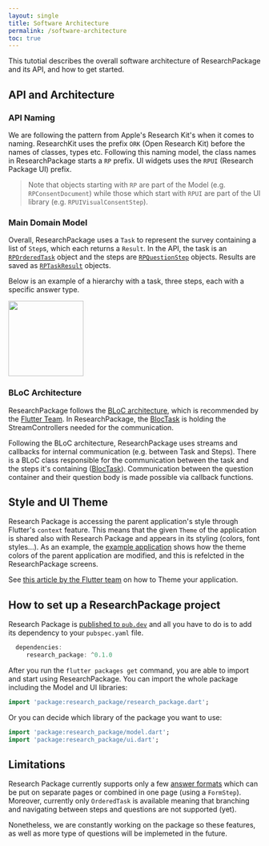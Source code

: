 ```yaml
---
layout: single
title: Software Architecture
permalink: /software-architecture
toc: true
---
```


This tutotial describes the overall software architecture of ResearchPackage and its API, and how to get started.

## API and Architecture

### API Naming
We are following the pattern from Apple's Research Kit's when it comes to naming. ResearchKit uses the prefix `ORK` (Open Research Kit) before the names of classes, types etc. Following this naming model, the class names in ResearchPackage starts a `RP` prefix. UI widgets uses the `RPUI` (Research Package UI) prefix.

> Note that objects starting with `RP` are part of the Model (e.g. `RPConsentDocument`) while those which start with `RPUI` are part of the UI library (e.g. `RPUIVisualConsentStep`).


### Main Domain Model

Overall, ResearchPackage uses a `Task` to represent the survey containing a list of `Step`s, which each returns a `Result`.
In the API, the task is an [`RPOrderedTask`](https://pub.dev/documentation/research_package/latest/research_package_model/RPOrderedTask-class.html) object and the steps are [`RPQuestionStep`](https://pub.dev/documentation/research_package/latest/research_package_model/RPQuestionStep-class.html) objects. 
Results are saved as [`RPTaskResult`](https://pub.dev/documentation/research_package/latest/research_package_model/RPTaskResult-class.html) objects.

Below is an example of a hierarchy with a task, three steps, each with a specific answer type.

<img src="https://raw.githubusercontent.com/cph-cachet/research.package/master/documentation/images/survey_result_hierarchy_figure.png" height="150">

### BLoC Architecture

ResearchPackage follows the [BLoC architecture](https://medium.com/flutterpub/architecting-your-flutter-project-bd04e144a8f1),
which is recommended by the [Flutter Team](https://www.youtube.com/watch?v=PLHln7wHgPE).
In ResearchPackage, the [BlocTask](https://pub.dev/documentation/research_package/latest/research_package_model/BlocTask-class.html) is holding the StreamControllers needed for the communication.

Following the BLoC architecture, ResearchPackage uses streams and callbacks for internal communication (e.g. between Task and Steps). 
There is a BLoC class responsible for the communication between the task and the steps it's containing ([BlocTask](https://pub.dev/documentation/research_package/latest/research_package_model/BlocTask-class.html)). Communication between the question container and their question body is made possible via callback functions.


## Style and UI Theme

Research Package is accessing the parent application's style through Flutter's `context` feature. This means that the given `Theme` of the application is shared also with Research Package and appears in its styling (colors, font styles...). 
As an example, the [example application](https://github.com/cph-cachet/research.package/tree/master/example/research_package_demo_app) shows how the theme colors of the parent application are modified, and this is refelcted in the ResearchPackage screens.

See [this article by the Flutter team](https://flutter.dev/docs/cookbook/design/themes) on how to Theme your application.


## How to set up a ResearchPackage project

Research Package is [published to `pub.dev`](https://pub.dev/packages/research_package) and all you have to do is to add its dependency to your `pubspec.yaml` file.

```dart
  dependencies:
     research_package: ^0.1.0
```

After you run the `flutter packages get` command, you are able to import and start using ResearchPackage. 
You can import the whole package including the Model and UI libraries:

```dart
import 'package:research_package/research_package.dart';
```

Or you can decide which library of the package you want to use:

``` dart
import 'package:research_package/model.dart';
import 'package:research_package/ui.dart';
```

## Limitations

Research Package currently supports only a few [answer formats](answer-formats) which can be put on separate pages or combined in one page (using a `FormStep`).
Moreover, currently only `OrderedTask` is available meaning that branching and navigating between steps and questions are not supported (yet). 

Nonetheless, we are constantly working on the package so these features, as well as more type of questions will be implemeted in the future.
